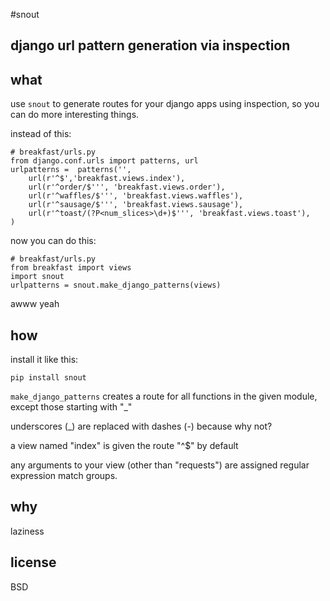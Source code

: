 #snout

## django url pattern generation via inspection

## what
use `snout` to generate routes for your django apps using inspection, so you can do more interesting things.

instead of this:

    # breakfast/urls.py
    from django.conf.urls import patterns, url
    urlpatterns =  patterns('',
        url(r'^$','breakfast.views.index'),
        url(r'^order/$''', 'breakfast.views.order'),
        url(r'^waffles/$''', 'breakfast.views.waffles'),
        url(r'^sausage/$''', 'breakfast.views.sausage'),
        url(r'^toast/(?P<num_slices>\d+)$''', 'breakfast.views.toast'),
    )
 

now you can do this:

    # breakfast/urls.py
    from breakfast import views
    import snout
    urlpatterns = snout.make_django_patterns(views)

awww yeah

## how

 install it like this:

 `pip install snout`


`make_django_patterns` creates a route for all functions in the given module, except those starting with "_"

 underscores (_) are replaced with dashes (-) because why not?

 a view named "index" is given the route "^$" by default

 any arguments to your view (other than "requests") are assigned regular expression match groups. 


## why

laziness

## license

BSD
